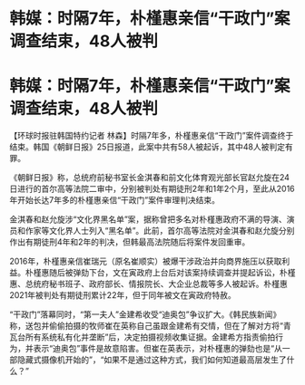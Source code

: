 # 韩媒：时隔7年，朴槿惠亲信“干政门”案调查结束，48人被判

# 韩媒：时隔7年，朴槿惠亲信“干政门”案调查结束，48人被判

【环球时报驻韩国特约记者 林森】时隔7年多，朴槿惠亲信“干政门”案件调查终于结束。韩国《朝鲜日报》25日报道，此案中共有58人被起诉，其中48人被判定有罪。

《朝鲜日报》称，总统府前秘书室长金淇春和前文化体育观光部长官赵允旋在24日进行的首尔高等法院二审中，分别被判处有期徒刑2年和1年2个月，至此从2016年开始长达7年多的朴槿惠亲信“干政门”案件审理判决结束。

金淇春和赵允旋涉“文化界黑名单”案，据称曾把多名对朴槿惠政府不满的导演、演员和作家等文化界人士列入“黑名单”。此前，首尔高等法院对金淇春和赵允旋分别作出有期徒刑4年和2年的判决，但韩最高法院随后将案件发回重审。

2016年，朴槿惠亲信崔瑞元（原名崔顺实）被爆干涉政治并向商界施压以获取利益。朴槿惠随后被弹劾下台，文在寅政府上台后对该案持续调查并提起诉讼，朴槿惠、总统府秘书班子、政府部长、情报院长、大企业总裁等多人被起诉。朴槿惠2021年被判处有期徒刑累计22年，但于同年被文在寅政府特赦。

“干政门”落幕同时，“第一夫人”金建希收受“迪奥包”争议扩大。《韩民族新闻》称，送包并偷偷拍摄的牧师崔在英称自己虽跟金建希有交情，但在了解对方将“青瓦台所有系统私有化并垄断”后，决定拍摄视频收集证据。金建希方指责偷拍行为，并表示“迪奥包”事件是故意陷害。但崔在英表示，对朴槿惠的弹劾也是“从一部隐藏式摄像机开始的”，“如果不是通过这种方式，我们如何知道最高层发生了什么？”

